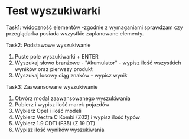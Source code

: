 # Test wyszukiwarki
Task1: widoczność elementów -zgodnie z wymaganiami sprawdzam czy przeglądarka posiada wszystkie zaplanowane elementy.

Task2: Podstawowe wyszukiwanie
1. Puste pole wyszukiwarki + ENTER
2. Wyszukaj słowo branżowe - "Akumulator" - wypisz ilość wszystkich wyników oraz pierwszy produkt
3. Wyszukaj losowy ciąg znaków - wypisz wynik

Task3: Zaawansowane wyszukiwanie
1. Otwórz modal zaawansowanego wyszukiwania
2. Pobierz i wypisz ilość marek pojazdów
3. Wybierz Opel i ilość modeli
4. Wybierz Vectra C Kombi (Z02) i wypisz ilość typów
5. Wybierz 1.9 CDTI (F35) (Z 19 DT)
6. Wypisz ilość wyników wyszukiwania
